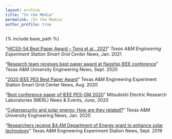 ```yaml
---
layout: archive
title: "In the Media"
permalink: /In the Media/
author_profile: true
---
```



{% include base_path %}

“[HICSS-54 Best Paper Award – Tong et al., 2021](https://smartgridcenter.tamu.edu/index.php/2021/01/13/hicss-54-best-paper-award-tong-et-al-2021/)”
*Texas A&M Engineering Experiment Station Smart Grid Center News*, Jan. 2021 

“[Research team receives best paper award at flagship IEEE conference](https://engineering.tamu.edu/news/2020/09/research-team-receives-best-paper-award-at-flagship-conference.html)”
Texas A&M University Engineering News, Sept. 2020

“[2020 IEEE PES Best Paper Award](https://smartgridcenter.tamu.edu/index.php/2020/08/31/2020-best-paper-award/)”
Texas A&M Engineering Experiment Station Smart Grid Center News, Aug. 2020

“[Best conference paper of IEEE PES-GM 2020](https://www.merl.com/news/award-20200618-1319)”
Mitsubishi Electric Research Laboratories (MERL) News & Events, June, 2020

“[Cybersecurity and solar energy: How are they related?](https://engineering.tamu.edu/news/2020/01/cybersecurity-and-solar-energy-how-are-they-related.html)”
Texas A&M University Engineering News, Jan. 2020

“[Researchers receive $4.4M Department of Energy grant to enhance solar technology](https://tees.tamu.edu/news/2019/11/researchers-receive-44m-department-of-energy-grant-to-enhance-solar-technology.html)”
Texas A&M Engineering Experiment Station News, Sept. 2019
